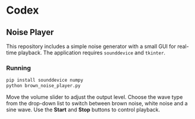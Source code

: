 # Codex

## Noise Player

This repository includes a simple noise generator with a small GUI for
real-time playback. The application requires `sounddevice` and `tkinter`.

### Running

```bash
pip install sounddevice numpy
python brown_noise_player.py
```

Move the volume slider to adjust the output level. Choose the wave type from
the drop-down list to switch between brown noise, white noise and a sine wave.
Use the **Start** and **Stop** buttons to control playback.
